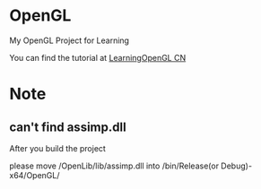 # OpenGL
My OpenGL Project for Learning  

You can find the tutorial at  [LearningOpenGL CN](https://learnopengl-cn.github.io)

# Note

## can't find assimp.dll

After you build the project

please move /OpenLib/lib/assimp.dll into /bin/Release(or Debug)-x64/OpenGL/

